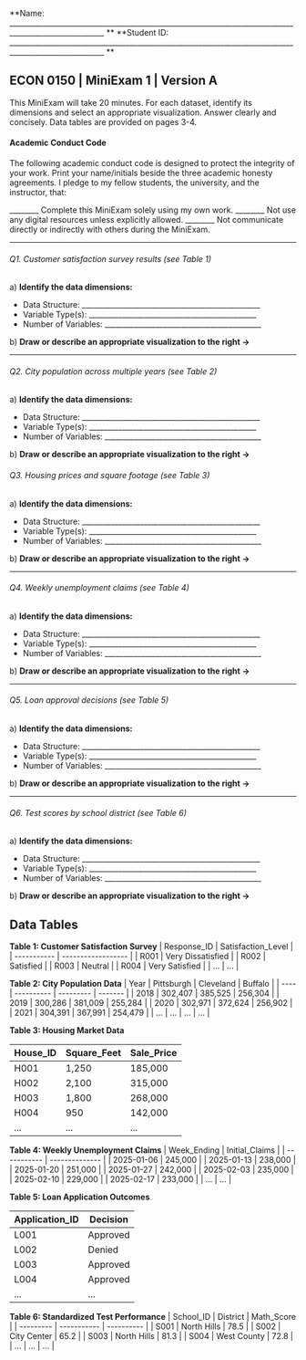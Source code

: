 **Name: ________________________________________________________________________________________________________ **                          **Student ID: ________________________________________________________________________________________________________ **

## ECON 0150 | MiniExam 1 | Version A

This MiniExam will take 20 minutes. For each dataset, identify its dimensions and select an appropriate visualization. Answer clearly and concisely. Data tables are provided on pages 3-4.

#### Academic Conduct Code

The following academic conduct code is designed to protect the integrity of your work. Print your name/initials beside the three academic honesty agreements. I pledge to my fellow students, the university, and the instructor, that:

________ Complete this MiniExam solely using my own work.
________ Not use any digital resources unless explicitly allowed.
________ Not communicate directly or indirectly with others during the MiniExam.





---

###### Q1. Customer satisfaction survey results (see Table 1)

a) **Identify the data dimensions:**
   - Data Structure: _________________________________________________
   - Variable Type(s): ______________________________________________
   - Number of Variables: ___________________________________________

b) **Draw or describe an appropriate visualization to the right →**

---

###### Q2. City population across multiple years (see Table 2)

a) **Identify the data dimensions:**
   - Data Structure: _________________________________________________
   - Variable Type(s): ______________________________________________
   - Number of Variables: ___________________________________________

b) **Draw or describe an appropriate visualization to the right →**



###### Q3. Housing prices and square footage (see Table 3)

a) **Identify the data dimensions:**
   - Data Structure: _________________________________________________
   - Variable Type(s): ______________________________________________
   - Number of Variables: ___________________________________________

b) **Draw or describe an appropriate visualization to the right →**

---

###### Q4. Weekly unemployment claims (see Table 4)

a) **Identify the data dimensions:**
   - Data Structure: _________________________________________________
   - Variable Type(s): ______________________________________________
   - Number of Variables: ___________________________________________

b) **Draw or describe an appropriate visualization to the right →**

---

###### Q5. Loan approval decisions (see Table 5)

a) **Identify the data dimensions:**
   - Data Structure: _________________________________________________
   - Variable Type(s): ______________________________________________
   - Number of Variables: ___________________________________________

b) **Draw or describe an appropriate visualization to the right →**

---

###### Q6. Test scores by school district (see Table 6)

a) **Identify the data dimensions:**
   - Data Structure: _________________________________________________
   - Variable Type(s): ______________________________________________
   - Number of Variables: ___________________________________________

b) **Draw or describe an appropriate visualization to the right →**

## Data Tables

**Table 1: Customer Satisfaction Survey**
| Response_ID | Satisfaction_Level |
| ----------- | ------------------ |
| R001        | Very Dissatisfied  |
| R002        | Satisfied          |
| R003        | Neutral            |
| R004        | Very Satisfied     |
| ...         | ...                |

**Table 2: City Population Data**
| Year | Pittsburgh | Cleveland | Buffalo |
| ---- | ---------- | --------- | ------- |
| 2018 | 302,407    | 385,525   | 256,304 |
| 2019 | 300,286    | 381,009   | 255,284 |
| 2020 | 302,971    | 372,624   | 256,902 |
| 2021 | 304,391    | 367,991   | 254,479 |
| ...  | ...        | ...       | ...     |

**Table 3: Housing Market Data**

| House_ID | Square_Feet | Sale_Price |
| -------- | ----------- | ---------- |
| H001     | 1,250       | 185,000    |
| H002     | 2,100       | 315,000    |
| H003     | 1,800       | 268,000    |
| H004     | 950         | 142,000    |
| ...      | ...         | ...        |







**Table 4: Weekly Unemployment Claims**
| Week_Ending | Initial_Claims |
| ----------- | -------------- |
| 2025-01-06  | 245,000        |
| 2025-01-13  | 238,000        |
| 2025-01-20  | 251,000        |
| 2025-01-27  | 242,000        |
| 2025-02-03  | 235,000        |
| 2025-02-10  | 229,000        |
| 2025-02-17  | 233,000        |
| ...         | ...            |

**Table 5: Loan Application Outcomes**

| Application_ID | Decision |
| -------------- | -------- |
| L001           | Approved |
| L002           | Denied   |
| L003           | Approved |
| L004           | Approved |
| ...            | ...      |

**Table 6: Standardized Test Performance**
| School_ID | District    | Math_Score |
| --------- | ----------- | ---------- |
| S001      | North Hills | 78.5       |
| S002      | City Center | 65.2       |
| S003      | North Hills | 81.3       |
| S004      | West County | 72.8       |
| ...       | ...         | ...        |